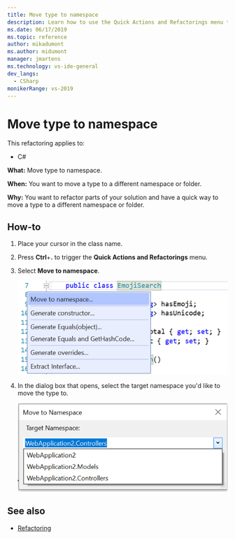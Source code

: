 ```yaml
---
title: Move type to namespace
description: Learn how to use the Quick Actions and Refactorings menu to move a type to a different namespace or folder.
ms.date: 06/17/2019
ms.topic: reference
author: mikadumont
ms.author: midumont
manager: jmartens
ms.technology: vs-ide-general
dev_langs:
  - CSharp
monikerRange: vs-2019
---
```

# Move type to namespace


This refactoring applies to:

- C#

**What:** Move type to namespace.

**When:** You want to move a type to a different namespace or folder. 

**Why:** You want to refactor parts of your solution and have a quick way to move a type to a different namespace or folder. 

## How-to

1. Place your cursor in the class name.
2. Press **Ctrl**+**.** to trigger the **Quick Actions and Refactorings** menu.
3. Select **Move to namespace**.

   ![Move to namespace refactoring](media/move-to-namespace.png)

4. In the dialog box that opens, select the target namespace you'd like to move the type to. 

   ![Select a namespace dialog box](media/select-target-namespace.png)

## See also

- [Refactoring](../refactoring-in-visual-studio.md)
